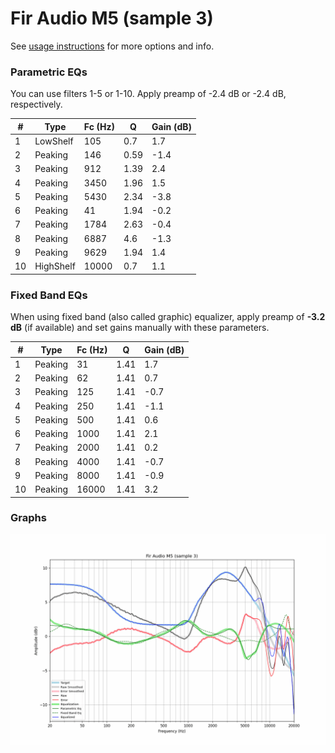 # Fir Audio M5 (sample 3)
See [usage instructions](https://github.com/jaakkopasanen/AutoEq#usage) for more options and info.

### Parametric EQs
You can use filters 1-5 or 1-10. Apply preamp of -2.4 dB or -2.4 dB, respectively.

|   # | Type      |   Fc (Hz) |    Q |   Gain (dB) |
|-----|-----------|-----------|------|-------------|
|   1 | LowShelf  |       105 | 0.7  |         1.7 |
|   2 | Peaking   |       146 | 0.59 |        -1.4 |
|   3 | Peaking   |       912 | 1.39 |         2.4 |
|   4 | Peaking   |      3450 | 1.96 |         1.5 |
|   5 | Peaking   |      5430 | 2.34 |        -3.8 |
|   6 | Peaking   |        41 | 1.94 |        -0.2 |
|   7 | Peaking   |      1784 | 2.63 |        -0.4 |
|   8 | Peaking   |      6887 | 4.6  |        -1.3 |
|   9 | Peaking   |      9629 | 1.94 |         1.4 |
|  10 | HighShelf |     10000 | 0.7  |         1.1 |

### Fixed Band EQs
When using fixed band (also called graphic) equalizer, apply preamp of **-3.2 dB** (if available) and set gains manually with these parameters.

|   # | Type    |   Fc (Hz) |    Q |   Gain (dB) |
|-----|---------|-----------|------|-------------|
|   1 | Peaking |        31 | 1.41 |         1.7 |
|   2 | Peaking |        62 | 1.41 |         0.7 |
|   3 | Peaking |       125 | 1.41 |        -0.7 |
|   4 | Peaking |       250 | 1.41 |        -1.1 |
|   5 | Peaking |       500 | 1.41 |         0.6 |
|   6 | Peaking |      1000 | 1.41 |         2.1 |
|   7 | Peaking |      2000 | 1.41 |         0.2 |
|   8 | Peaking |      4000 | 1.41 |        -0.7 |
|   9 | Peaking |      8000 | 1.41 |        -0.9 |
|  10 | Peaking |     16000 | 1.41 |         3.2 |

### Graphs
![](./Fir%20Audio%20M5%20(sample%203).png)
